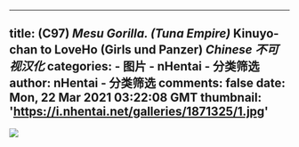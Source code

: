 
---
title: (C97) _Mesu Gorilla. (Tuna Empire)_ Kinuyo-chan to LoveHo (Girls und Panzer) _Chinese_ _不可视汉化_
categories: 
    - 图片
    - nHentai - 分类筛选
author: nHentai - 分类筛选
comments: false
date: Mon, 22 Mar 2021 03:22:08 GMT
thumbnail: 'https://i.nhentai.net/galleries/1871325/1.jpg'
---

<div>   
<img src="https://i.nhentai.net/galleries/1871325/1.jpg" referrerpolicy="no-referrer">  
</div>
            